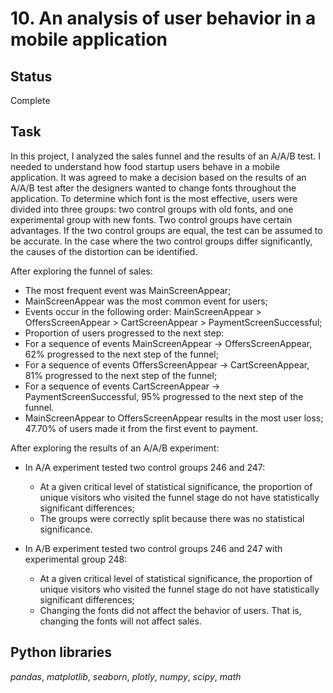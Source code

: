 # 10. An analysis of user behavior in a mobile application

## Status
Complete

## Task

In this project, I analyzed the sales funnel and the results of an A/A/B test. I needed to understand how food startup users behave in a mobile application. It was agreed to make a decision based on the results of an A/A/B test after the designers wanted to change fonts throughout the application. To determine which font is the most effective, users were divided into three groups: two control groups with old fonts, and one experimental group with new fonts. Two control groups have certain advantages. If the two control groups are equal, the test can be assumed to be accurate. In the case where the two control groups differ significantly, the causes of the distortion can be identified.

After exploring the funnel of sales:
- The most frequent event was MainScreenAppear;
- MainScreenAppear was the most common event for users;
- Events occur in the following order: MainScreenAppear > OffersScreenAppear > CartScreenAppear > PaymentScreenSuccessful;
- Proportion of users progressed to the next step:
- For a sequence of events MainScreenAppear → OffersScreenAppear, 62% progressed to the next step of the funnel;
- For a sequence of events OffersScreenAppear → CartScreenAppear, 81% progressed to the next step of the funnel;
- For a sequence of events CartScreenAppear → PaymentScreenSuccessful, 95% progressed to the next step of the funnel.
- MainScreenAppear to OffersScreenAppear results in the most user loss;
47.70% of users made it from the first event to payment.

After exploring the results of an A/A/B experiment:
- In A/A experiment tested two control groups 246 and 247:
    - At a given critical level of statistical significance, the proportion of unique visitors who visited the funnel stage do not have statistically significant differences;
    - The groups were correctly split because there was no statistical significance.

- In A/B experiment tested two control groups 246 and 247 with experimental group 248:
    - At a given critical level of statistical significance, the proportion of unique visitors who visited the funnel stage do not have statistically significant differences;
    - Changing the fonts did not affect the behavior of users. That is, changing the fonts will not affect sales.


## Python libraries

*pandas*, *matplotlib*, *seaborn*, *plotly*, *numpy*, *scipy*, *math*
